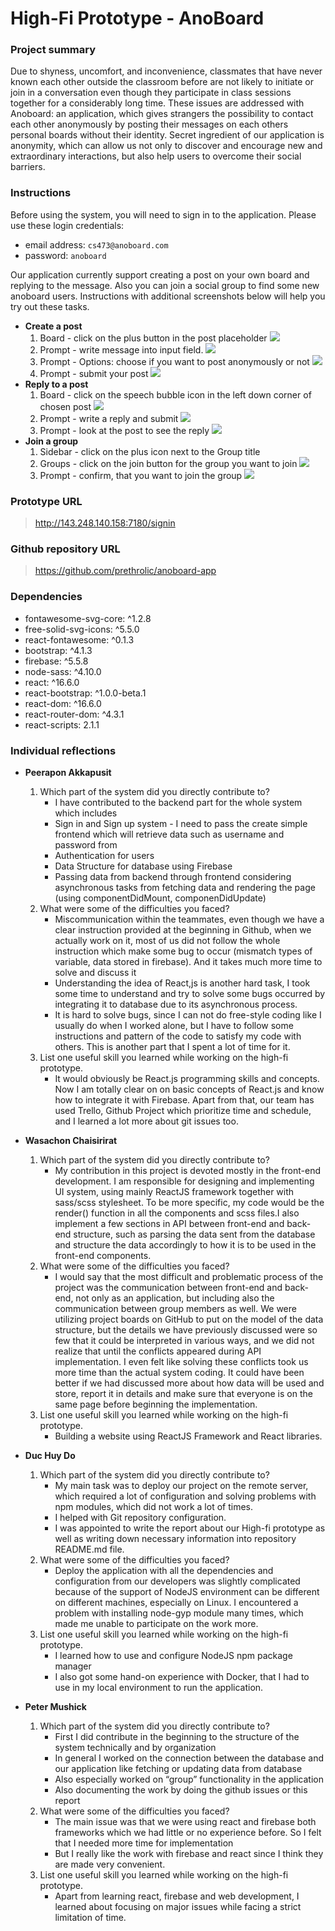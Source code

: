 # High-Fi Prototype - AnoBoard
### Project summary
Due to shyness, uncomfort, and inconvenience, classmates that have never known each other outside the classroom before are not likely to initiate or join in a conversation even though they participate in class sessions together for a considerably long time. These issues are addressed with Anoboard: an application, which gives strangers the possibility to contact each other anonymously by posting their messages on each others personal boards without their identity. Secret ingredient of our application is anonymity, which can allow us not only to discover and encourage new and extraordinary interactions, but also help users to overcome their social barriers.

### Instructions
Before using the system, you will need to sign in to the application. Please use these login credentials:

* email address: `cs473@anoboard.com`
* password: `anoboard` 
	
Our application currently support creating a post on your own board and replying to the message. Also you can join a social group to find some new anoboard users. Instructions with additional screenshots below will help you try out these tasks. 

* **Create a post**
    1. Board - click on the plus button in the post placeholder
![](images/create1.png)
    2. Prompt - write message into input field.
![](images/create2.png)
    3. Prompt - Options: choose if you want to post anonymously or not
![](images/create3.png)
    4. Prompt - submit your post
![](images/create4.png)
* **Reply to a post**
    1. Board - click on the speech bubble icon in the left down corner of chosen post
![](images/reply1.png)
    2. Prompt - write a reply and submit
![](images/reply2.png)
    3. Prompt - look at the post to see the reply
![](images/reply3.png)
* **Join a group**
    1. Sidebar - click on the plus icon next to the Group title
    2. Groups - click on the join button for the group you want to join
![](images/group1.png)
	2. Prompt - confirm, that you want to join the group
![](images/group2.png)

### Prototype URL
> http://143.248.140.158:7180/signin

### Github repository URL
> https://github.com/prethrolic/anoboard-app

### Dependencies
* fontawesome-svg-core: ^1.2.8
* free-solid-svg-icons: ^5.5.0
* react-fontawesome: ^0.1.3
* bootstrap: ^4.1.3
* firebase: ^5.5.8
* node-sass: ^4.10.0
* react: ^16.6.0
* react-bootstrap: ^1.0.0-beta.1
* react-dom: ^16.6.0
* react-router-dom: ^4.3.1
* react-scripts: 2.1.1

### Individual reflections
* **Peerapon Akkapusit**
    1. Which part of the system did you directly contribute to?
        * I have contributed to the backend part for the whole system which includes 
        * Sign in and Sign up system - I need to pass the create simple frontend which will retrieve data such as username and password from 
        * Authentication for users
        * Data Structure for database using Firebase 
        * Passing data from backend through frontend considering asynchronous tasks from fetching data and rendering the page (using componentDidMount, componenDidUpdate)
    2. What were some of the difficulties you faced?
        * Miscommunication within the teammates, even though we have a clear instruction provided at the beginning in Github, when we actually work on it, most of us did not follow the whole instruction which make some bug to occur (mismatch types of variable, data stored in firebase). And it takes much more time to solve and discuss it
        * Understanding the idea of React,js is another hard task, I took some time to understand and try to solve some bugs occurred by integrating it to database due to its asynchronous process. 
        * It is hard to solve bugs, since I can not do free-style coding like I usually do when I worked alone, but I have to follow some instructions and pattern of the code to satisfy my code with others. This is another part that I spent a lot of time for it.
    3. List one useful skill you learned while working on the high-fi prototype.
        * It would obviously be React.js programming skills and concepts. Now I am totally clear on on basic concepts of React.js and know how to integrate it with Firebase. Apart from that, our team has used Trello, Github Project which prioritize time and schedule, and I learned a lot more about git issues too.

* **Wasachon Chaisirirat**
    1. Which part of the system did you directly contribute to?
        * My contribution in this project is devoted mostly in the front-end development. I am responsible for designing and implementing UI system, using mainly ReactJS framework together with sass/scss stylesheet. To be more specific, my code would be the render() function in all the components and scss files.I also implement a few sections in API between front-end and back-end structure, such as parsing the data sent from the database and structure the data accordingly to how it is to be used in the front-end components.
    2. What were some of the difficulties you faced?
        * I would say that the most difficult and problematic process of the project was the communication between front-end and back-end, not only as an application, but including also the communication between group members as well. We were utilizing project boards on GitHub to put on the model of the data structure, but the details we have previously discussed were so few that it could be interpreted in various ways, and we did not realize that until the conflicts appeared during API implementation. I even felt like solving these conflicts took us more time than the actual system coding. It could have been better if we had discussed more about how data will be used and store, report it in details and make sure that everyone is on the same page before beginning the implementation.
    3. List one useful skill you learned while working on the high-fi prototype.
        * Building a website using ReactJS Framework and React libraries.

* **Duc Huy Do**
    1. Which part of the system did you directly contribute to?
        * My main task was to deploy our project on the remote server, which required a lot of configuration and solving problems with npm modules, which did not work a lot of times.
        * I helped with Git repository configuration.
        * I was appointed to write the report about our High-fi prototype as well as writing down necessary information into repository README.md file. 
    2. What were some of the difficulties you faced?
        * Deploy the application with all the dependencies and configuration from our developers was slightly complicated because of the support of NodeJS environment can be different on different machines, especially on Linux. I encountered a problem with installing node-gyp module many times, which made me unable to participate on the work more. 
    3. List one useful skill you learned while working on the high-fi prototype.
        * I learned how to use and configure NodeJS npm package manager
        * I also got some hand-on experience with Docker, that I had to use in my local environment to run the application.


* **Peter Mushick**
    1. Which part of the system did you directly contribute to?
        * First I did contribute in the beginning to the structure of the system technically and by organization
        * In general I worked on the connection between the database and our application like fetching or updating data from database
        * Also especially worked on “group” functionality in the application 
        * Also documenting the work by doing the github issues or this report
    2. What were some of the difficulties you faced?
        * The main issue was that we were using react and firebase both frameworks which we had little or no experience before. So I felt that I needed more time for implementation
        * But I really like the work with firebase and react since I think they are made very convenient.
    3. List one useful skill you learned while working on the high-fi prototype.
        * Apart from learning react, firebase and web development, I learned about focusing on major issues while facing a strict limitation of time. 




